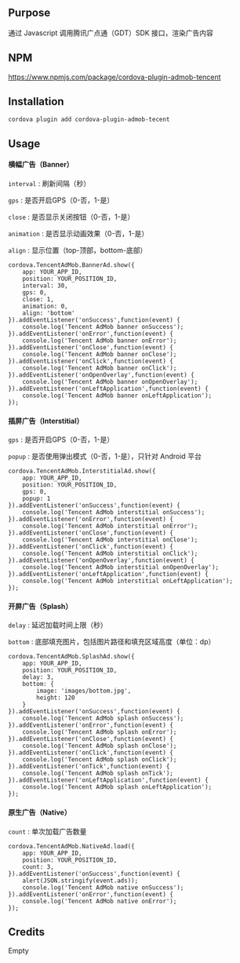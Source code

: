 ## Purpose
通过 Javascript 调用腾讯广点通（GDT）SDK 接口，渲染广告内容

## NPM
https://www.npmjs.com/package/cordova-plugin-admob-tencent

## Installation
    cordova plugin add cordova-plugin-admob-tecent

## Usage

#### 横幅广告（Banner）

`interval` : 刷新间隔（秒）

`gps` : 是否开启GPS（0-否，1-是）

`close` : 是否显示关闭按钮（0-否，1-是）

`animation` : 是否显示动画效果（0-否，1-是）

`align` : 显示位置（top-顶部，bottom-底部）


    cordova.TencentAdMob.BannerAd.show({
        app: YOUR_APP_ID,
        position: YOUR_POSITION_ID,
        interval: 30,
        gps: 0,
        close: 1,
        animation: 0,
        align: 'bottom'
    }).addEventListener('onSuccess',function(event) {
        console.log('Tencent AdMob banner onSuccess');
    }).addEventListener('onError',function(event) {
        console.log('Tencent AdMob banner onError');
    }).addEventListener('onClose',function(event) {
        console.log('Tencent AdMob banner onClose');
    }).addEventListener('onClick',function(event) {
        console.log('Tencent AdMob banner onClick');
    }).addEventListener('onOpenOverlay',function(event) {
        console.log('Tencent AdMob banner onOpenOverlay');
    }).addEventListener('onLeftApplication',function(event) {
        console.log('Tencent AdMob banner onLeftApplication');
    });


#### 插屏广告（Interstitial）

`gps` : 是否开启GPS（0-否，1-是）

`popup` : 是否使用弹出模式（0-否，1-是），只针对 Android 平台


    cordova.TencentAdMob.InterstitialAd.show({
        app: YOUR_APP_ID,
        position: YOUR_POSITION_ID,
        gps: 0,
        popup: 1
    }).addEventListener('onSuccess',function(event) {
        console.log('Tencent AdMob interstitial onSuccess');
    }).addEventListener('onError',function(event) {
        console.log('Tencent AdMob interstitial onError');
    }).addEventListener('onClose',function(event) {
        console.log('Tencent AdMob interstitial onClose');
    }).addEventListener('onClick',function(event) {
        console.log('Tencent AdMob interstitial onClick');
    }).addEventListener('onOpenOverlay',function(event) {
        console.log('Tencent AdMob interstitial onOpenOverlay');
    }).addEventListener('onLeftApplication',function(event) {
        console.log('Tencent AdMob interstitial onLeftApplication');
    });


#### 开屏广告（Splash）

`delay` : 延迟加载时间上限（秒）

`bottom` : 底部填充图片，包括图片路径和填充区域高度（单位：dp）


    cordova.TencentAdMob.SplashAd.show({
        app: YOUR_APP_ID,
        position: YOUR_POSITION_ID,
        delay: 3,
        bottom: {
            image: 'images/bottom.jpg',
            height: 120
        }
    }).addEventListener('onSuccess',function(event) {
        console.log('Tencent AdMob splash onSuccess');
    }).addEventListener('onError',function(event) {
        console.log('Tencent AdMob splash onError');
    }).addEventListener('onClose',function(event) {
        console.log('Tencent AdMob splash onClose');
    }).addEventListener('onClick',function(event) {
        console.log('Tencent AdMob splash onClick');
    }).addEventListener('onTick',function(event) {
        console.log('Tencent AdMob splash onTick');
    }).addEventListener('onLeftApplication',function(event) {
        console.log('Tencent AdMob splash onLeftApplication');
    });


#### 原生广告（Native）

`count` : 单次加载广告数量


    cordova.TencentAdMob.NativeAd.load({
        app: YOUR_APP_ID,
        position: YOUR_POSITION_ID,
        count: 3,
    }).addEventListener('onSuccess',function(event) {
        alert(JSON.stringify(event.ads));
        console.log('Tencent AdMob native onSuccess');
    }).addEventListener('onError',function(event) {
        console.log('Tencent AdMob native onError');
    });


## Credits
Empty
